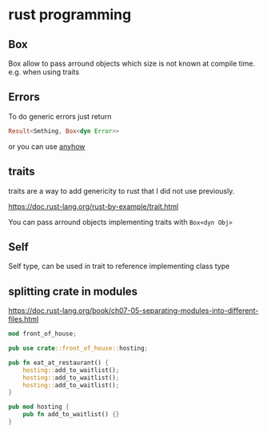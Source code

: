 # rust programming

## Box

Box allow to pass arround objects which size is not known at compile time.
e.g. when using traits

## Errors

To do generic errors just return 

```rust
Result<Smthing, Box<dyn Error>>
```

or you can use [anyhow](https://github.com/dtolnay/anyhow)

## traits

traits are a way to add genericity to rust that I did not use previously.

https://doc.rust-lang.org/rust-by-example/trait.html

You can pass arround objects implementing traits with `Box<dyn Obj>`

## Self

Self type, can be used in trait to reference implementing class type

## splitting crate in modules

https://doc.rust-lang.org/book/ch07-05-separating-modules-into-different-files.html

```rust
mod front_of_house;

pub use crate::front_of_house::hosting;

pub fn eat_at_restaurant() {
    hosting::add_to_waitlist();
    hosting::add_to_waitlist();
    hosting::add_to_waitlist();
}
```

```rust
pub mod hosting {
    pub fn add_to_waitlist() {}
}
```
